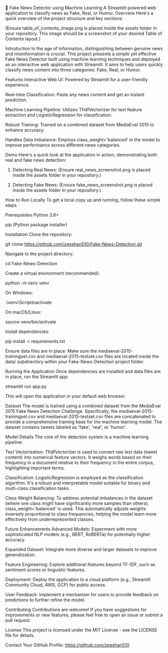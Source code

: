📰 Fake News Detector using Machine Learning
A Streamlit-powered web application to classify news as Fake, Real, or Humor.
Overview
Here's a quick overview of the project structure and key sections:

(Ensure table_of_contents_image.png is placed inside the assets folder in your repository. This image should be a screenshot of your desired Table of Contents layout.)

Introduction
In the age of information, distinguishing between genuine news and misinformation is crucial. This project presents a simple yet effective Fake News Detector built using machine learning techniques and deployed as an interactive web application with Streamlit. It aims to help users quickly classify news content into three categories: Fake, Real, or Humor.

Features
Interactive Web UI: Powered by Streamlit for a user-friendly experience.

Real-time Classification: Paste any news content and get an instant prediction.

Machine Learning Pipeline: Utilizes TfidfVectorizer for text feature extraction and LogisticRegression for classification.

Robust Training: Trained on a combined dataset from MediaEval 2015 to enhance accuracy.

Handles Data Imbalance: Employs class_weight='balanced' in the model to improve performance across different news categories.

Demo
Here's a quick look at the application in action, demonstrating both real and fake news detection:

1. Detecting Real News:
(Ensure real_news_screenshot.png is placed inside the assets folder in your repository.)

2. Detecting Fake News:
(Ensure fake_news_screenshot.png is placed inside the assets folder in your repository.)

How to Run Locally
To get a local copy up and running, follow these simple steps.

Prerequisites
Python 3.8+

pip (Python package installer)

Installation
Clone the repository:

git clone https://github.com/zeeshan510/Fake-News-Detection.git

Navigate to the project directory:

cd Fake-News-Detection

Create a virtual environment (recommended):

python -m venv venv

On Windows:

.\venv\Scripts\activate

On macOS/Linux:

source venv/bin/activate

Install dependencies:

pip install -r requirements.txt

Ensure data files are in place:
Make sure the mediaeval-2015-trainingset.csv and mediaeval-2015-testset.csv files are located inside the data/ subdirectory within your Fake-News-Detection project folder.

Running the Application
Once dependencies are installed and data files are in place, run the Streamlit app:

streamlit run app.py

This will open the application in your default web browser.

Dataset
The model is trained using a combined dataset from the MediaEval 2015 Fake News Detection Challenge. Specifically, the mediaeval-2015-trainingset.csv and mediaeval-2015-testset.csv files are concatenated to provide a comprehensive training base for the machine learning model. The dataset contains tweets labeled as 'fake', 'real', or 'humor'.

Model Details
The core of the detection system is a machine learning pipeline:

Text Vectorization: TfidfVectorizer is used to convert raw text data (tweet content) into numerical feature vectors. It weighs words based on their frequency in a document relative to their frequency in the entire corpus, highlighting important terms.

Classification: LogisticRegression is employed as the classification algorithm. It's a robust and interpretable model suitable for binary and multi-class classification tasks.

Class Weight Balancing: To address potential imbalances in the dataset (where one class might have significantly more samples than others), class_weight='balanced' is used. This automatically adjusts weights inversely proportional to class frequencies, helping the model learn more effectively from underrepresented classes.

Future Enhancements
Advanced Models: Experiment with more sophisticated NLP models (e.g., BERT, RoBERTa) for potentially higher accuracy.

Expanded Dataset: Integrate more diverse and larger datasets to improve generalization.

Feature Engineering: Explore additional features beyond TF-IDF, such as sentiment scores or linguistic features.

Deployment: Deploy the application to a cloud platform (e.g., Streamlit Community Cloud, AWS, GCP) for public access.

User Feedback: Implement a mechanism for users to provide feedback on predictions to further refine the model.

Contributing
Contributions are welcome! If you have suggestions for improvements or new features, please feel free to open an issue or submit a pull request.

License
This project is licensed under the MIT License - see the LICENSE file for details.

Contact
Your GitHub Profile: https://github.com/zeeshan510
